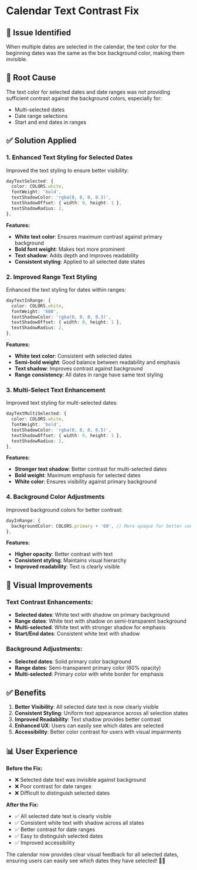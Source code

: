 # Calendar Text Contrast Fix

## 🎯 **Issue Identified**
When multiple dates are selected in the calendar, the text color for the beginning dates was the same as the box background color, making them invisible.

## 🔧 **Root Cause**
The text color for selected dates and date ranges was not providing sufficient contrast against the background colors, especially for:
- Multi-selected dates
- Date range selections
- Start and end dates in ranges

## ✅ **Solution Applied**

### 1. **Enhanced Text Styling for Selected Dates**
Improved the text styling to ensure better visibility:

```typescript
dayTextSelected: {
  color: COLORS.white,
  fontWeight: 'bold',
  textShadowColor: 'rgba(0, 0, 0, 0.3)',
  textShadowOffset: { width: 0, height: 1 },
  textShadowRadius: 2,
},
```

**Features:**
- **White text color**: Ensures maximum contrast against primary background
- **Bold font weight**: Makes text more prominent
- **Text shadow**: Adds depth and improves readability
- **Consistent styling**: Applied to all selected date states

### 2. **Improved Range Text Styling**
Enhanced the text styling for dates within ranges:

```typescript
dayTextInRange: {
  color: COLORS.white,
  fontWeight: '600',
  textShadowColor: 'rgba(0, 0, 0, 0.3)',
  textShadowOffset: { width: 0, height: 1 },
  textShadowRadius: 2,
},
```

**Features:**
- **White text color**: Consistent with selected dates
- **Semi-bold weight**: Good balance between readability and emphasis
- **Text shadow**: Improves contrast against background
- **Range consistency**: All dates in range have same text styling

### 3. **Multi-Select Text Enhancement**
Improved text styling for multi-selected dates:

```typescript
dayTextMultiSelected: {
  color: COLORS.white,
  fontWeight: 'bold',
  textShadowColor: 'rgba(0, 0, 0, 0.5)',
  textShadowOffset: { width: 0, height: 1 },
  textShadowRadius: 2,
},
```

**Features:**
- **Stronger text shadow**: Better contrast for multi-selected dates
- **Bold weight**: Maximum emphasis for selected dates
- **White color**: Ensures visibility against primary background

### 4. **Background Color Adjustments**
Improved background colors for better contrast:

```typescript
dayInRange: {
  backgroundColor: COLORS.primary + '60', // More opaque for better contrast
},
```

**Features:**
- **Higher opacity**: Better contrast with text
- **Consistent styling**: Maintains visual hierarchy
- **Improved readability**: Text is clearly visible

## 🎨 **Visual Improvements**

### **Text Contrast Enhancements:**
- **Selected dates**: White text with shadow on primary background
- **Range dates**: White text with shadow on semi-transparent background
- **Multi-selected**: White text with stronger shadow for emphasis
- **Start/End dates**: Consistent white text with shadow

### **Background Adjustments:**
- **Selected dates**: Solid primary color background
- **Range dates**: Semi-transparent primary color (60% opacity)
- **Multi-selected**: Primary color with white border for emphasis

## ✅ **Benefits**

1. **Better Visibility**: All selected date text is now clearly visible
2. **Consistent Styling**: Uniform text appearance across all selection states
3. **Improved Readability**: Text shadow provides better contrast
4. **Enhanced UX**: Users can easily see which dates are selected
5. **Accessibility**: Better color contrast for users with visual impairments

## 📊 **User Experience**

**Before the Fix:**
- ❌ Selected date text was invisible against background
- ❌ Poor contrast for date ranges
- ❌ Difficult to distinguish selected dates

**After the Fix:**
- ✅ All selected date text is clearly visible
- ✅ Consistent white text with shadow across all states
- ✅ Better contrast for date ranges
- ✅ Easy to distinguish selected dates
- ✅ Improved accessibility

The calendar now provides clear visual feedback for all selected dates, ensuring users can easily see which dates they have selected! 🎯✨ 